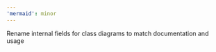 ```yaml
---
'mermaid': minor
---
```


Rename internal fields for class diagrams to match documentation and usage
